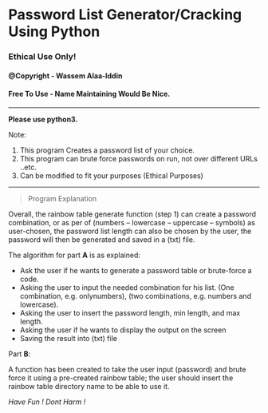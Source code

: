 # Password List Generator/Cracking Using Python 

### Ethical Use Only! 


#### @Copyright - Wassem Alaa-Iddin
#### Free To Use - Name Maintaining Would Be Nice. 

-----------


**Please use python3.**

Note:
1. This program Creates a password list of your choice.
2. This program can brute force passwords on run, not over different URLs ..etc.
3. Can be modified to fit your purposes (Ethical Purposes)

-------------------
> Program Explanation

Overall, the rainbow table generate function (step 1) can create a password combination, or as per
of (numbers – lowercase – uppercase – symbols) as user-chosen, the password list length can also
be chosen by the user, the password will then be generated and saved in a (txt) file. 

The algorithm for part **A** is as explained:
- Ask the user if he wants to generate a password table or brute-force a code.
- Asking the user to input the needed combination for his list. (One combination, e.g. onlynumbers), (two combinations, e.g. numbers and lowercase).
- Asking the user to insert the password length, min length, and max length.
- Asking the user if he wants to display the output on the screen
- Saving the result into (txt) file

Part **B**: 

A function has been created to take the user input (password) and brute force it using a pre-created
rainbow table; the user should insert the rainbow table directory name to be able to use it. 

*Have Fun !*
*Dont Harm !*
